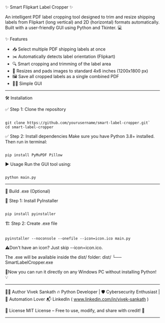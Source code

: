 ✨ Smart Flipkart Label Cropper ✨

An intelligent PDF label cropping tool designed to trim and resize shipping labels from Flipkart (long vertical) and 2D (horizontal) formats automatically. Built with a user-friendly GUI using Python and Tkinter. 💻

✨ Features

- 📥 Select multiple PDF shipping labels at once
- ✂️ Automatically detects label orientation (Flipkart)
- 🔍 Smart cropping and trimming of the label area
- 📐 Resizes and pads images to standard 4x6 inches (1200x1800 px)
- 🖼️ Save all cropped labels as a single combined PDF
- 🧑‍💻 Simple GUI

------------------------------------------------------------------------------------------
  
🛠️ Installation

✅ Step 1: Clone the repository

```

git clone https://github.com/yourusername/smart-label-cropper.git`
cd smart-label-cropper

```

✅ Step 2: Install dependencies
Make sure you have Python 3.8+ installed. Then run in terminal:

```

pip install PyMuPDF Pillow

```

▶️ Usage
Run the GUI tool using:

```

python main.py

```
------------------------------------------------------------------------------------------
🧰 Build .exe (Optional)

🔧 Step 1: Install PyInstaller
```

pip install pyinstaller

```

🏗️ Step 2: Create .exe file
```

pyinstaller --noconsole --onefile --icon=icon.ico main.py

```
⚠️Don't have an icon? Just skip --icon=icon.ico.

The .exe will be available inside the dist/ folder:
dist/
└── SmartLabelCropper.exe

🥳Now you can run it directly on any Windows PC without installing Python! 💡

------------------------------------------------------------------------------------------
👨‍💻 Author
Vivek Sankath
🔥 Python Developer | 🛡️ Cybersecurity Enthusiast | 🧠 Automation Lover
📬 LinkedIn ( www.linkedin.com/in/vivek-sankath )

🪪 License
MIT License – Free to use, modify, and share with credit! 🙌

------------------------------------------------------------------------------------------
